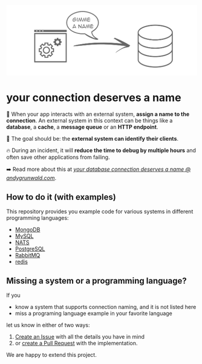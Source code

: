![Logo](images/assign-a-name-to-your-connection.png)

# your connection deserves a name

👀 When your app interacts with an external system, **assign a name to the connection**.
An external system in this context can be things like a **database**, a **cache**, a **message queue** or an **HTTP endpoint**.

🎯 The goal should be: the **external system can identify their clients**.

🔥 During an incident, it will **reduce the time to debug by multiple hours** and often save other applications from failing.

➡️ Read more about this at [_your database connection deserves a name @ andygrunwald.com_](https://andygrunwald.com/blog/your-database-connection-deserves-a-name/ "Article your database connection deserves a name at Andy Grunwalds blog").

## How to do it (with examples)

This repository provides you example code for various systems in different programming languages:

- [MongoDB](./mongodb/)
- [MySQL](./mysql/)
- [NATS](./nats/)
- [PostgreSQL](./postgresql/)
- [RabbitMQ](./rabbitmq/)
- [redis](./redis/)

## Missing a system or a programming language?

If you

* know a system that supports connection naming, and it is not listed here
* miss a programing language example in your favorite language

let us know in either of two ways:

1. [Create an Issue](https://github.com/andygrunwald/your-connection-deserves-a-name/issues/new) with all the details you have in mind
2. or [create a Pull Request](https://docs.github.com/en/desktop/contributing-and-collaborating-using-github-desktop/working-with-your-remote-repository-on-github-or-github-enterprise/creating-an-issue-or-pull-request#creating-a-pull-request) with the implementation.

We are happy to extend this project.